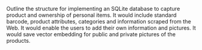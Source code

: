Outline the structure for implementing an SQLite database to capture product and ownership of personal items. It would include standard barcode, product attributes, categories and information scraped from the Web. It would enable the users to add their own information and pictures. It would save vector embedding for public and private pictures of the products.

